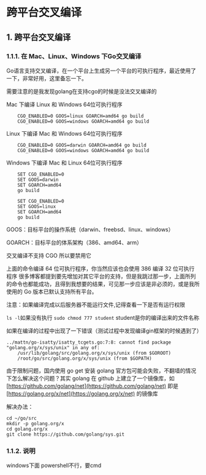 # 跨平台交叉编译

## 1. 跨平台交叉编译 <a id="&#x8DE8;&#x5E73;&#x53F0;&#x4EA4;&#x53C9;&#x7F16;&#x8BD1;"></a>

### 1.1.1. 在 Mac、Linux、Windows 下Go交叉编译 <a id="&#x5728;-mac&#x3001;linux&#x3001;windows-&#x4E0B;go&#x4EA4;&#x53C9;&#x7F16;&#x8BD1;"></a>

Go语言支持交叉编译，在一个平台上生成另一个平台的可执行程序，最近使用了一下，非常好用，这里备忘一下。

需要注意的是我发现golang在支持cgo的时候是没法交叉编译的

Mac 下编译 Linux 和 Windows 64位可执行程序

```text
    CGO_ENABLED=0 GOOS=linux GOARCH=amd64 go build
    CGO_ENABLED=0 GOOS=windows GOARCH=amd64 go build
```

Linux 下编译 Mac 和 Windows 64位可执行程序

```text
    CGO_ENABLED=0 GOOS=darwin GOARCH=amd64 go build
    CGO_ENABLED=0 GOOS=windows GOARCH=amd64 go build
```

Windows 下编译 Mac 和 Linux 64位可执行程序

```text
    SET CGO_ENABLED=0
    SET GOOS=darwin
    SET GOARCH=amd64
    go build

    SET CGO_ENABLED=0
    SET GOOS=linux
    SET GOARCH=amd64
    go build
```

GOOS：目标平台的操作系统（darwin、freebsd、linux、windows）

GOARCH：目标平台的体系架构（386、amd64、arm）

交叉编译不支持 CGO 所以要禁用它

上面的命令编译 64 位可执行程序，你当然应该也会使用 386 编译 32 位可执行程序 很多博客都提到要先增加对其它平台的支持，但是我跳过那一步，上面所列的命令也都能成功，且得到我想要的结果，可见那一步应该是非必须的，或是我所使用的 Go 版本已默认支持所有平台。

注意：如果编译完成以后服务器不能运行文件,记得查看一下是否有运行权限

`ls -l`如果没有执行 `sudo chmod 777 student` student是你的编译出来的文件名称

如果在编译的过程中出现了一下错误（测试过程中发现编译gin框架的时候遇到了）

```text
../mattn/go-isatty/isatty_tcgets.go:7:8: cannot find package "golang.org/x/sys/unix" in any of:
    /usr/lib/golang/src/golang.org/x/sys/unix (from $GOROOT)
    /root/go/src/golang.org/x/sys/unix (from $GOPATH)
```

由于限制问题，国内使用 go get 安装 golang 官方包可能会失败，不翻墙的情况下怎么解决这个问题？其实 golang 在 github 上建立了一个镜像库，如 [https://github.com/golang/net](https://github.com/golang/net) 即是 [https://golang.org/x/net](https://golang.org/x/net) 的镜像库

解决办法：

```text
cd ~/go/src
mkdir -p golang.org/x
cd golang.org/x
git clone https://github.com/golang/sys.git
```

### 1.1.2. 说明 <a id="&#x8BF4;&#x660E;"></a>

windows下面 powershell不行，要cmd

